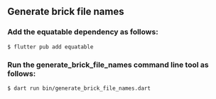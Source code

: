 ## Generate brick file names

### Add the equatable dependency as follows:

```console
$ flutter pub add equatable
```

### Run the generate_brick_file_names command line tool as follows:

```console
$ dart run bin/generate_brick_file_names.dart
```